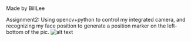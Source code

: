 ###
Made by BillLee

Assignment2: 
  Using opencv+python to control my integrated camera, and recognizing my face position to generate a position marker on the left-bottom of the pic.
![alt text](https://github.com/ophwsjtu18/ohw22f/blob/main/lzl/Assignment221012/OutputTigerPic.png "Title")
###
